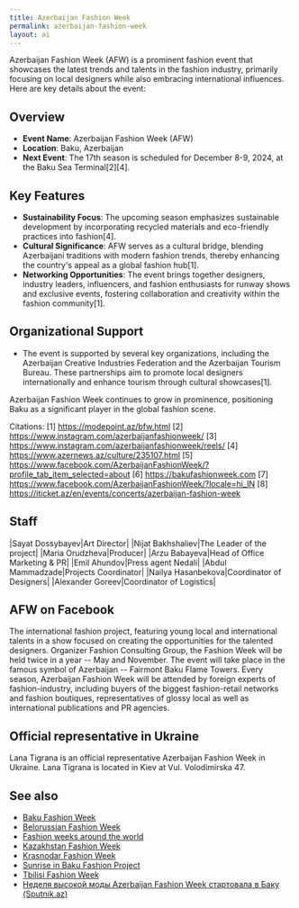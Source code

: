 ```yaml
---
title: Azerbaijan Fashion Week
permalink: azerbaijan-fashion-week
layout: ai
---
```


Azerbaijan Fashion Week (AFW) is a prominent fashion event that showcases the latest trends and talents in the fashion industry, primarily focusing on local designers while also embracing international influences. Here are key details about the event:

## Overview
- **Event Name**: Azerbaijan Fashion Week (AFW)
- **Location**: Baku, Azerbaijan
- **Next Event**: The 17th season is scheduled for December 8-9, 2024, at the Baku Sea Terminal[2][4].

## Key Features
- **Sustainability Focus**: The upcoming season emphasizes sustainable development by incorporating recycled materials and eco-friendly practices into fashion[4].
- **Cultural Significance**: AFW serves as a cultural bridge, blending Azerbaijani traditions with modern fashion trends, thereby enhancing the country's appeal as a global fashion hub[1].
- **Networking Opportunities**: The event brings together designers, industry leaders, influencers, and fashion enthusiasts for runway shows and exclusive events, fostering collaboration and creativity within the fashion community[1].

## Organizational Support
- The event is supported by several key organizations, including the Azerbaijan Creative Industries Federation and the Azerbaijan Tourism Bureau. These partnerships aim to promote local designers internationally and enhance tourism through cultural showcases[1].

Azerbaijan Fashion Week continues to grow in prominence, positioning Baku as a significant player in the global fashion scene.

Citations:
[1] https://modepoint.az/bfw.html
[2] https://www.instagram.com/azerbaijanfashionweek/
[3] https://www.instagram.com/azerbaijanfashionweek/reels/
[4] https://www.azernews.az/culture/235107.html
[5] https://www.facebook.com/AzerbaijanFashionWeek/?profile_tab_item_selected=about
[6] https://bakufashionweek.com
[7] https://www.facebook.com/AzerbaijanFashionWeek/?locale=hi_IN
[8] https://iticket.az/en/events/concerts/azerbaijan-fashion-week

## Staff

|Sayat Dossybayev|Art Director|
|Nijat Bakhshaliev|The Leader of the project|
|Maria Orudzheva|Producer|
|Arzu Babayeva|Head of Office Marketing & PR|
|Emil Ahundov|Press agent Nedali|
|Abdul Mammadzade|Projects Coordinator|
|Nailya Hasanbekova|Coordinator of Designers|
|Alexander Goreev|Coordinator of Logistics|

## AFW on Facebook

The international fashion project, featuring young local and international talents in a show focused on creating the opportunities for the talented designers. Organizer Fashion Consulting Group, the Fashion Week will be held twice in a year -- May and November. The event will take place in the famous symbol of Azerbaijan -- Fairmont Baku Flame Towers. Every season, Azerbaijan Fashion Week will be attended by foreign experts of fashion-industry, including buyers of the biggest fashion-retail networks and fashion boutiques, representatives of glossy local as well as international publications and PR agencies.

## Official representative in Ukraine

Lana Tigrana is an official representative Azerbaijan Fashion Week in Ukraine. Lana Tigrana is located in Kiev at Vul. Volodimirska 47.

## See also

+ [Baku Fashion Week](baku-fashion-week)
+ [Belorussian Fashion Week](belorussian-fashion-week)
+ [Fashion weeks around the world](fashion-weeks-around-the-world)
+ [Kazakhstan Fashion Week](kazakhstan-fashion-week)
+ [Krasnodar Fashion Week](krasnodar-fashion-week)
+ [Sunrise in Baku Fashion Project](sunrise-in-baku-fashion-project)
+ [Tbilisi Fashion Week](tbilisi-fashion-week)
+ [Неделя высокой моды Azerbaijan Fashion Week стартовала в Баку (Sputnik.az)](https://ru.sputnik.az/photo/20180518/415389130/azerbaijan-fashion-week-nedelja-mody-foto.html)
